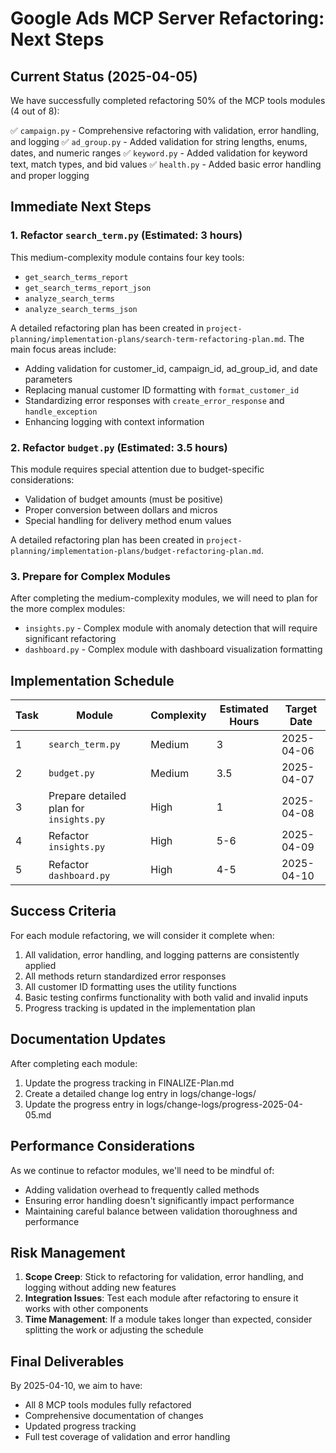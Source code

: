 # Google Ads MCP Server Refactoring: Next Steps

## Current Status (2025-04-05)

We have successfully completed refactoring 50% of the MCP tools modules (4 out of 8):

✅ `campaign.py` - Comprehensive refactoring with validation, error handling, and logging
✅ `ad_group.py` - Added validation for string lengths, enums, dates, and numeric ranges
✅ `keyword.py` - Added validation for keyword text, match types, and bid values
✅ `health.py` - Added basic error handling and proper logging

## Immediate Next Steps

### 1. Refactor `search_term.py` (Estimated: 3 hours)

This medium-complexity module contains four key tools:
- `get_search_terms_report`
- `get_search_terms_report_json`
- `analyze_search_terms`
- `analyze_search_terms_json`

A detailed refactoring plan has been created in `project-planning/implementation-plans/search-term-refactoring-plan.md`. The main focus areas include:
- Adding validation for customer_id, campaign_id, ad_group_id, and date parameters
- Replacing manual customer ID formatting with `format_customer_id`
- Standardizing error responses with `create_error_response` and `handle_exception`
- Enhancing logging with context information

### 2. Refactor `budget.py` (Estimated: 3.5 hours)

This module requires special attention due to budget-specific considerations:
- Validation of budget amounts (must be positive)
- Proper conversion between dollars and micros
- Special handling for delivery method enum values

A detailed refactoring plan has been created in `project-planning/implementation-plans/budget-refactoring-plan.md`.

### 3. Prepare for Complex Modules

After completing the medium-complexity modules, we will need to plan for the more complex modules:

- `insights.py` - Complex module with anomaly detection that will require significant refactoring
- `dashboard.py` - Complex module with dashboard visualization formatting

## Implementation Schedule

| Task | Module | Complexity | Estimated Hours | Target Date |
|------|--------|------------|-----------------|-------------|
| 1 | `search_term.py` | Medium | 3 | 2025-04-06 |
| 2 | `budget.py` | Medium | 3.5 | 2025-04-07 |
| 3 | Prepare detailed plan for `insights.py` | High | 1 | 2025-04-08 |
| 4 | Refactor `insights.py` | High | 5-6 | 2025-04-09 |
| 5 | Refactor `dashboard.py` | High | 4-5 | 2025-04-10 |

## Success Criteria

For each module refactoring, we will consider it complete when:

1. All validation, error handling, and logging patterns are consistently applied
2. All methods return standardized error responses
3. All customer ID formatting uses the utility functions
4. Basic testing confirms functionality with both valid and invalid inputs
5. Progress tracking is updated in the implementation plan

## Documentation Updates

After completing each module:
1. Update the progress tracking in FINALIZE-Plan.md
2. Create a detailed change log entry in logs/change-logs/
3. Update the progress entry in logs/change-logs/progress-2025-04-05.md

## Performance Considerations

As we continue to refactor modules, we'll need to be mindful of:
- Adding validation overhead to frequently called methods
- Ensuring error handling doesn't significantly impact performance
- Maintaining careful balance between validation thoroughness and performance

## Risk Management

1. **Scope Creep**: Stick to refactoring for validation, error handling, and logging without adding new features
2. **Integration Issues**: Test each module after refactoring to ensure it works with other components
3. **Time Management**: If a module takes longer than expected, consider splitting the work or adjusting the schedule

## Final Deliverables

By 2025-04-10, we aim to have:
- All 8 MCP tools modules fully refactored
- Comprehensive documentation of changes
- Updated progress tracking
- Full test coverage of validation and error handling 